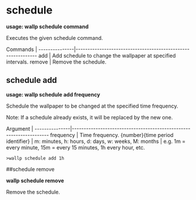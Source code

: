 # schedule

**usage: wallp schedule command**

Executes the given schedule command.

 Commands	|
 ---------------|-------------------------------------------------------------
 add		| Add schedule to change the wallpaper at specified intervals.
 remove		| Remove the schedule.


## schedule add

**usage: wallp schedule add frequency**

Schedule the wallpaper to be changed at the specified time frequency.

Note: If a schedule already exists, it will be replaced by the new one.

 Argument	|
 ---------------|--------------------------------------------------------------------
 frequency	| Time frequency. {number}{time period identifier}
		| m: minutes, h: hours, d: days, w: weeks, M: months
		| e.g. 1m = every minute, 15m = every 15 minutes, 1h every hour, etc.

`>wallp schedule add 1h`


##schedule remove

**wallp schedule remove**

Remove the schedule.

